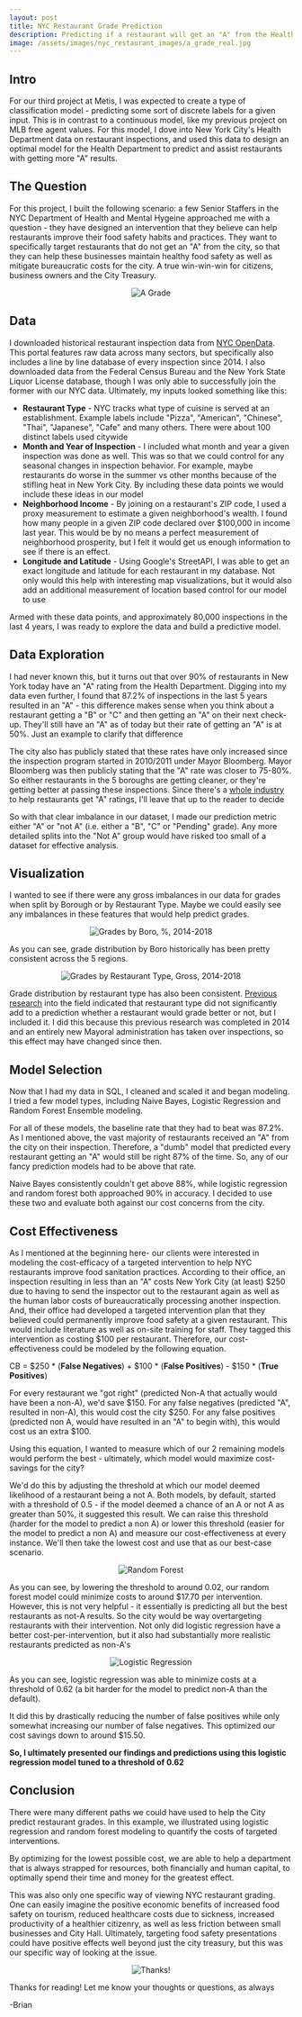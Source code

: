 ```yaml
---
layout: post
title: NYC Restaurant Grade Prediction
description: Predicting if a restaurant will get an "A" from the Health Department
image: /assets/images/nyc_restaurant_images/a_grade_real.jpg
---
```


## Intro
For our third project at Metis, I was expected to create a type of classification model - predicting some sort of discrete labels for a given input. This is in contrast to a continuous model, like my previous project on MLB free agent values. For this model, I dove into New York City's Health Department data on restaurant inspections, and used this data to design an optimal model for the Health Department to predict and assist restaurants with getting more "A" results.

## The Question
For this project, I built the following scenario: a few Senior Staffers in the NYC Department of Health and Mental Hygeine approached me with a question - they have designed an intervention that they believe can help restaurants improve their food safety habits and practices. They want to specifically target restaurants that do not get an "A" from the city, so that they can help these businesses maintain healthy food safety as well as mitigate bureaucratic costs for the city. A true win-win-win for citizens, business owners and the City Treasury.

<p align="center">
  <img src="/assets/images/nyc_restaurant_images/a_grade_real.jpg" alt="A Grade"/>
</p>

## Data
I downloaded historical restaurant inspection data from [NYC OpenData](https://data.cityofnewyork.us/Health/DOHMH-New-York-City-Restaurant-Inspection-Results/xx67-kt59). This portal features raw data across many sectors, but specifically also includes a line by line database of every inspection since 2014. I also downloaded data from the Federal Census Bureau and the New York State Liquor License database, though I was only able to successfully join the former with our NYC data. Ultimately, my inputs looked something like this:

* **Restaurant Type** - NYC tracks what type of cuisine is served at an establishment. Example labels include "Pizza", "American", "Chinese", "Thai", "Japanese", "Cafe" and many others. There were about 100 distinct labels used citywide
* **Month and Year of Inspection** - I included what month and year a given inspection was done as well. This was so that we could control for any seasonal changes in inspection behavior. For example, maybe restaurants do worse in the summer vs other months because of the stifling heat in New York City. By including these data points we would include these ideas in our model
* **Neighborhood Income** - By joining on a restaurant's ZIP code, I used a proxy measurement to estimate a given neighborhood's wealth. I found how many people in a given ZIP code declared over $100,000 in income last year. This would be by no means a perfect measurement of neighborhood prosperity, but I felt it would get us enough information to see if there is an effect.
* **Longitude and Latitude** - Using Google's StreetAPI, I was able to get an exact longitude and latitude for each restaurant in my database. Not only would this help with interesting map visualizations, but it would also add an additional measurement of location based control for our model to use


Armed with these data points, and approximately 80,000 inspections in the last 4 years, I was ready to explore the data and build a predictive model.

## Data Exploration

I had never known this, but it turns out that over 90% of restaurants in New York today have an "A" rating from the Health Department. Digging into my data even further, I found that 87.2% of inspections in the last 5 years resulted in an "A" - this difference makes sense when you think about a restaurant getting a "B" or "C" and then getting an "A" on their next check-up. They'll still have an "A" as of today but their rate of getting an "A" is at 50%. Just an example to clarify that difference

The city also has publicly stated that these rates have only increased since the inspection program started in 2010/2011 under Mayor Bloomberg. Mayor Bloomberg was then publicly stating that the "A" rate was closer to 75-80%. So either restaurants in the 5 boroughs are getting cleaner, or they're getting better at passing these inspections. Since there's a [whole industry](https://www.nytimes.com/2015/10/05/nyregion/health-exam-help-for-restaurants-to-avoid-rodents-or-worse-a-c.html?action=click&contentCollection=N.Y.%20%2F%20Region&module=RelatedCoverage&region=EndOfArticle&pgtype=article) to help restaurants get "A" ratings, I'll leave that up to the reader to decide

So with that clear imbalance in our dataset, I made our prediction metric either "A" or "not A" (i.e. either a "B", "C" or "Pending" grade). Any more detailed splits into the "Not A" group would have risked too small of a dataset for effective analysis.

## Visualization
I wanted to see if there were any gross imbalances in our data for grades when split by Borough or by Restaurant Type. Maybe we could easily see any imbalances in these features that would help predict grades.

<p align="center">
  <img src="/assets/images/nyc_restaurant_images/grades_by_boro_total.png" alt="Grades by Boro, %, 2014-2018"/>
</p>

As you can see, grade distribution by Boro historically has been pretty consistent across the 5 regions.

<p align="center">
  <img src="/assets/images/nyc_restaurant_images/cuisine_type_gross.png" alt="Grades by Restaurant Type, Gross, 2014-2018"/>
</p>

Grade distribution by restaurant type has also been consistent. [Previous research](https://ebph.it/article/view/9442) into the field indicated that restaurant type did not significantly add to a prediction whether a restaurant would grade better or not, but I included it. I did this because this previous research was completed in 2014 and an entirely new Mayoral administration has taken over inspections, so this effect may have changed since then.

## Model Selection
Now that I had my data in SQL, I cleaned and scaled it and began modeling. I tried a few model types, including Naive Bayes, Logistic Regression and Random Forest Ensemble modeling.

For all of these models, the baseline rate that they had to beat was 87.2%. As I mentioned above, the vast majority of restaurants received an "A" from the city on their inspection. Therefore, a "dumb" model that predicted every restaurant getting an "A" would still be right 87% of the time. So, any of our fancy prediction models had to be above that rate.

Naive Bayes consistently couldn't get above 88%, while logistic regression and random forest both approached 90% in accuracy. I decided to use these two and evaluate both against our cost concerns from the city.

## Cost Effectiveness
As I mentioned at the beginning here- our clients were interested in modeling the cost-efficacy of a targeted intervention to help NYC restaurants improve food sanitation practices. According to their office, an inspection resulting in less than an "A" costs New York City (at least) $250 due to having to send the inspector out to the restaurant again as well as the human labor costs of bureaucratically processing another inspection. And, their office had developed a targeted intervention plan that they believed could permanently improve food safety at a given restaurant. This would include literature as well as on-site training for staff. They tagged this intervention as costing $100 per restaurant. Therefore, our cost-effectiveness could be modeled by the following equation.

CB = $250 \* (**False Negatives**) + $100 \* (**False Positives**) - $150 \* (**True Positives**)

For every restaurant we "got right" (predicted Non-A that actually would have been a non-A), we'd save $150. For any false negatives (predicted "A", resulted in non-A), this would cost the city $250. For any false positives (predicted non A, would have resulted in an "A" to begin with), this would cost us an extra $100.

Using this equation, I wanted to measure which of our 2 remaining models would perform the best - ultimately, which model would maximize cost-savings for the city?

We'd do this by adjusting the threshold at which our model deemed likelihood of a restaurant being a not A. Both models, by default, started with a threshold of 0.5 - if the model deemed a chance of an A or not A as greater than 50%, it suggested this result. We can raise this threshold (harder for the model to predict a non A) or lower this threshold (easier for the model to predict a non A) and measure our cost-effectiveness at every instance. We'll then take the lowest cost and use that as our best-case scenario.

<p align="center">
  <img src="/assets/images/nyc_restaurant_images/randforest_cost_eff.png" alt="Random Forest"/>
</p>

As you can see, by lowering the threshold to around 0.02, our random forest model could minimize costs to around $17.70 per intervention. However, this is not very helpful - it essentially is predicting all but the best restaurants as not-A results. So the city would be way overtargeting restaurants with their intervention. Not only did logistic regression have a better cost-per-intervention, but it also had substantially more realistic restaurants predicted as non-A's

<p align="center">
  <img src="/assets/images/nyc_restaurant_images/logistic_cost_eff.png" alt="Logistic Regression"/>
</p>

As you can see, logistic regression was able to minimize costs at a threshold of 0.62 (a bit harder for the model to predict non-A than the default).

It did this by drastically reducing the number of false positives while only somewhat increasing our number of false negatives. This optimized our cost savings down to around $15.50.

**So, I ultimately presented our findings and predictions using this logistic regression model tuned to a threshold of   0.62**

## Conclusion

There were many different paths we could have used to help the City predict restaurant grades. In this example, we illustrated using logistic regression and random forest modeling to quantify the costs of targeted interventions.

By optimizing for the lowest possible cost, we are able to help a department that is always strapped for resources, both financially and human capital, to optimally spend their time and money for the greatest effect.

This was also only one specific way of viewing NYC restaurant grading. One can easily imagine the positive economic benefits of increased food safety on tourism, reduced healthcare costs due to sickness, increased productivity of a healthier citizenry, as well as less friction between small businesses and City Hall. Ultimately, targeting food safety presentations could have positive effects well beyond just the city treasury, but this was our specific way of looking at the issue.

<p align="center">
  <img src="/assets/images/nyc_restaurant_images/a_grade_thanks.png" alt="Thanks!"/>
</p>

Thanks for reading! Let me know your thoughts or questions, as always

-Brian
